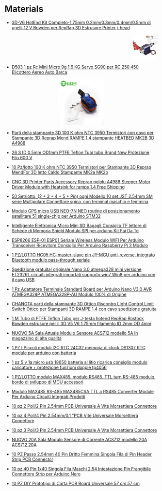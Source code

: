 # Materials

- [3D-V6 HotEnd Kit Completo-1.75mm 0.2mm/0.3mm/0.4mm/0.5mm di ugelli 12 V Bowden per RepRap 3D Estrusore Printer j-head](https://it.aliexpress.com/item/E3D-V6-HotEnd-Full-Kit-1-75mm-0-2mm-0-3mm-0-4mm-0-5mm-of/32355949442.html?spm=a2g0s.9042311.0.0.SBRpTn)

<p align="right"><img width="16%" height="auto" src="https://github.com/sandro730/ESP8266/blob/master/materials/images/3D-V6_HotEnd/3D-V6-HotEnd-Kit-Completo_01.jpg"/></p>


- [D503 1 pz Rc Mini Micro 9g 1.6 KG Servo SG90 per RC 250 450 Elicottero Aereo Auto Barca](https://it.aliexpress.com/item/Tower-Pro-Rc-Mini-Micro-9g-1-6KG-Servo-SG90-for-RC-250-450-Helicopter-Airplane/1104513783.html?spm=a2g0s.9042311.0.0.dEJMul)

<p align="center"><img width="30%" height="auto" src="https://github.com/sandro730/ESP8266/blob/master/materials/images/Servo_SG90/Servo-SG90_01.jpg"/></p>


- [Parti della stampante 3D 100 K ohm NTC 3950 Termistori con cavo per Stampante 3D Reprap Mend RAMPE 1.4 stampante HEATBED MK2B 3D A4988](https://it.aliexpress.com/item/1pcs-3d-printer-parts-100K-ohm-NTC-3950-Thermistors-with-cable-for-3D-Printer-Reprap-Mend/32619918084.html?spm=a2g0s.9042311.0.0.dEJMul)

- [26 S ID 0.5mm OD1mm PTFE Teflon Tubi tubo Brand New Protezione Filo 600 V](https://it.aliexpress.com/item/26S-ID-0-5mm-OD1mm-PTFE-Teflon-Tubing-Pipe-Brand-New-Wire-Protection-600V/32608659666.html?spm=a2g0s.9042311.0.0.dEJMul)

- [10 Pz/lotto 100 K ohm NTC 3950 Termistori per Stampante 3D Reprap MendFor 3D letto Caldo Stampante MK2a MK2b](https://it.aliexpress.com/item/10Pcs-lot-100K-ohm-NTC-3950-Thermistors-for-3D-Printer-Reprap-MendFor-3D-Printer-Hot-bed/32237722796.html?spm=a2g0s.9042311.0.0.dEJMul)

- [CNC 3D Printer Parts Accessory Reprap pololu A4988 Stepper Motor Driver Module with Heatsink for ramps 1.4 Free Shipping]()

- [50 Set/lotto, (2 + 3 + 4 + 5 + Pin) ogni Modello 10 set JST 2.54mm SM serie Multipolare Connettore spina, con ternimal maschio e femmina](https://it.aliexpress.com/item/50-Sets-lot-2-3-4-5-6Pin-each-Model-10-sets-JST-2-54mm-SM/32661833265.html?spm=a2g0s.9042311.0.0.9ksg5E)

- [Modulo GPS micro USB NEO-7N NEO routine di posizionamento satellitare 51 single-chip per Arduino STM32](https://it.aliexpress.com/item/GPS-module-micro-USB-NEO-6M-UBLOX-satellite-positioning-51-single-chip-for-Arduino-STM32-routines/32752441283.html?spm=a2g0s.9042311.0.0.0OPGIC)

- [Intelligente Elettronica Micro Mini SD Bagagli Consiglio TF lettore di Schede di Memoria Shield Modulo SPI per arduino Kit Fai Da Te](https://it.aliexpress.com/item/Hot-Sale-Good-Micro-SD-Storage-Board-TF-Card-Reader-Memory-Shield-Module-SPI-for-arduino/32315062721.html?spm=a2g0s.9042311.0.0.0OPGIC)

- [ESP8266 ESP-01 ESP01 Seriale Wireless Modulo WIFI Per Arduino Transceiver Ricevitore Consiglio Per Arduino Raspberry Pi 3 Modulo](https://it.aliexpress.com/item/ESP8266-ESP-01-ESP01-Serial-Wireless-WIFI-Module-For-Arduino-Transceiver-Receiver-Board-For-Arduino-Raspberry/32818329744.html?spm=a2g0s.9042311.0.0.0OPGIC)

- [1 PZ/LOTTO HC05 HC-master-slave pin JY-MCU anti-reverse, integrato Bluetooth modulo pass-through seriale](https://it.aliexpress.com/item/Free-shipping-1PCS-LOT-HC05-HC-05-master-slave-6pin-JY-MCU-anti-reverse-integrated-Bluetooth/32785298743.html?spm=a2g0s.9042311.0.0.0OPGIC)

- [Spedizione gratuita! originale Nano 3.0 atmega328 mini versione FT232RL circuiti integrati importati supporto win7 Win8 per arduino con il cavo USB](https://it.aliexpress.com/item/Free-shipping-Nano-3-0-atmega328-mini-version-of-the-interactive-media-controller-robot-dedicated-for/1869900548.html?spm=a2g0s.9042311.0.0.0OPGIC)

- [1 Pz Adattatore Terminale Standard Board per Arduino Nano V3.0 AVR ATMEGA328P ATMEGA328P-AU Modulo 100% di Origine](https://it.aliexpress.com/item/New-Terminal-Adapter-Board-for-Arduino-Nano-V3-0-AVR-ATMEGA328P-AU-Module/32278702970.html?spm=a2g0s.9042311.0.0.0OPGIC)

- [CHANGTA parti della stampante 3D Ottico Riscontro Light Control Limit Switch Ottico per Stampanti 3D RAMPE 1.4 con cavo spedizione gratuita](https://it.aliexpress.com/item/Free-shipping-Optical-Endstop-Light-Control-Limit-Optical-Switch-for-3D-Printers-RAMPS-1-4/32719651743.html?spm=a2g0s.9042311.0.0.0OPGIC)

- [1 M Tubo di PTFE Teflon Tubo per J-testa hotend RepRap Rostock Bowden estrusore per il 3D V5 V6 1.75mm filamento ID 2mm OD 4mm](https://it.aliexpress.com/item/1M-PTFE-Tube-Teflon-PiPe-to-J-head-hotend-RepRap-Rostock-Bowden-Extruderfor-1-75mm-filament/32535429139.html?spm=a2g0s.9042311.0.0.0OPGIC)

- [NUOVO 5A Sala Attuale Modulo Sensore ACS712 modello 5A In magazzino di alta qualità](https://it.aliexpress.com/item/NEW-5A-Hall-Current-Sensor-Module-ACS712-model-5A-In-stock-high-quality/32811713995.html?spm=a2g0s.9042311.0.0.tQImHi)

- [1 PZ I Piccoli moduli I2C RTC 24C32 memoria di clock DS1307 RTC module per arduino con batteria](https://it.aliexpress.com/item/Free-shipping-20pcs-lot-The-Tiny-RTC-I2C-modules-24C32-memory-DS1307-clock-RTC-module-for/1876368739.html?spm=a2g0s.9042311.0.0.tQImHi)

- [1 pz 5 v 1a micro usb 18650 batteria al litio ricarica consiglio modulo caricatore + protezione funzioni doppie tp4056](https://it.aliexpress.com/item/Free-Shipping-1PCS-5V-Micro-USB-1A-18650-Lithium-Battery-Charging-Board-With-Protection-Charger-Module/32476957358.html?spm=a2g0s.9042311.0.0.tQImHi)

- [1 PZ/LOTTO modulo MAX485, modulo RS485, TTL turn RS-485 modulo, bordo di sviluppo di MCU accessori](https://it.aliexpress.com/item/FREE-SHIPPING-1PCS-LOT-MAX485-module-RS485-module-TTL-turn-RS-485-module-MCU-development-accessories/32262825525.html?spm=a2g0s.9042311.0.0.tQImHi)

- [Modulo MAX485 RS-485 MAX485CSA TTL a RS485 Converter Module Per Arduino Circuiti Integrati Prodotti](https://it.aliexpress.com/item/MAX485-Module-RS-485-TTL-to-RS485-MAX485CSA-Converter-Module-For-Arduino-Integrated-Circuits-Products/32711277223.html?spm=a2g0s.9042311.0.0.tQImHi)

- [10 pz 2 Poli/2 Pin 2.54mm PCB Universale A Vite Morsettiera Connettore](https://it.aliexpress.com/item/10pcs-2-Poles-2-Pin-2-54mm-PCB-Universal-Screw-Terminal-Block-Connector/32774484674.html?spm=a2g0s.9042311.0.0.tQImHi)

- [10 pz 4 Poli/4 Pin 2.54mm/0.1 "PCB Vite Universale Morsettiera Connettore](https://it.aliexpress.com/item/10pcs-4-Poles-4-Pin-2-54mm-0-1-PCB-Universal-Screw-Terminal-Block-Connector/32774516155.html?spm=a2g0s.9042311.0.0.tQImHi)

- [10 pz 3 Poli/3 Pin 2.54mm PCB Universale A Vite Morsettiera Connettore](https://it.aliexpress.com/item/10pcs-3-Poles-3-Pin-2-54mm-PCB-Universal-Screw-Terminal-Block-Connector/32776711319.html?spm=a2g0s.9042311.0.0.tQImHi)

- [NUOVO 20A Sala Modulo Sensore di Corrente ACS712 modello 20A ACS712 20A](https://it.aliexpress.com/item/NEW-20A-Hall-Current-Sensor-Module-ACS712-model-20A-ACS712-20A/32831999370.html?spm=a2g0s.9042311.0.0.tQImHi)

- [10 PZ Passo 2.54mm 40 Pin Dritto Femmina Singola Fila di Pin Header Strip PCB Connector](https://it.aliexpress.com/item/10PCS-2-54mm-40-Pin-Stright-Female-Single-Row-Pin-Header-Strip-PCB-Connector/32786932090.html?spm=a2g0s.9042311.0.0.tQImHi)

- [10 pz 40 Pin 1x40 Singola Fila Maschi 2.54 Intestazione Pin Frangibile Connettore Strip per Arduino Nero](https://it.aliexpress.com/item/10pcs-40-Pin-1x40-Single-Row-Male-2-54-Breakable-Pin-Header-Connector-Strip-for-Arduino/32806313091.html?spm=a2g0s.9042311.0.0.tQImHi)

- [10 PZ DIY Prototipo di Carta PCB Board Universale 5*7 cm 5*7 cm](https://it.aliexpress.com/item/10Pcs-5-x-7-cm-DIY-Prototype-Paper-PCB-Universal-Board-New/1852179981.html?spm=a2g0s.9042311.0.0.tQImHi)
